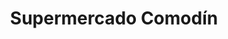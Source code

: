 ---
title: "Supermercado Comodín"
url: /san-salvador-de-jujuy/supermercado-comodin/
shop: Supermarkt
---